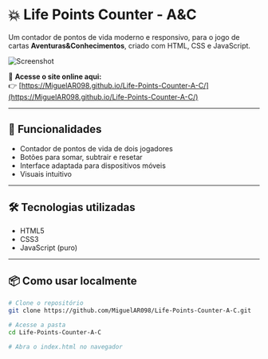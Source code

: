 # 💥 Life Points Counter - A&C

Um contador de pontos de vida moderno e responsivo, para o jogo de cartas **Aventuras&Conhecimentos**, criado com HTML, CSS e JavaScript.

![Screenshot](https://user-images.githubusercontent.com/216711949/456031399-60b95184-64da-4e9f-892e-7470aeb81aac.png)

🔗 **Acesse o site online aqui:**  
👉 [https://MiguelAR098.github.io/Life-Points-Counter-A-C/](https://MiguelAR098.github.io/Life-Points-Counter-A-C/)

---

## 🚀 Funcionalidades

- Contador de pontos de vida de dois jogadores
- Botões para somar, subtrair e resetar
- Interface adaptada para dispositivos móveis
- Visuais intuitivo

---

## 🛠 Tecnologias utilizadas

- HTML5
- CSS3
- JavaScript (puro)

---

## 📦 Como usar localmente

```bash
# Clone o repositório
git clone https://github.com/MiguelAR098/Life-Points-Counter-A-C.git

# Acesse a pasta
cd Life-Points-Counter-A-C

# Abra o index.html no navegador
